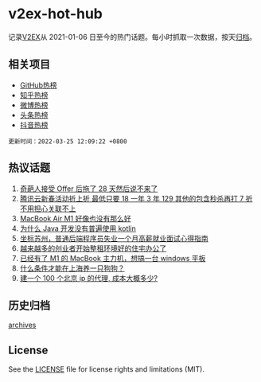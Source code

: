 # v2ex-hot-hub

 记录[V2EX](https://www.v2ex.com/)从 2021-01-06 日至今的热门话题。每小时抓取一次数据，按天[归档](archives)。
 
 ## 相关项目

- [GitHub热榜](https://github.com/lonnyzhang423/github-hot-hub)
- [知乎热榜](https://github.com/lonnyzhang423/zhihu-hot-hub)
- [微博热榜](https://github.com/lonnyzhang423/weibo-hot-hub)
- [头条热榜](https://github.com/lonnyzhang423/toutiao-hot-hub)
- [抖音热榜](https://github.com/lonnyzhang423/douyin-hot-hub)


 `更新时间：2022-03-25 12:09:22 +0800`

## 热议话题

1. [奇葩人接受 Offer 后拖了 28 天然后说不来了](https://www.v2ex.com/t/842711)
1. [腾讯云新春活动折上折 最低只要 18 一年 3 年 129 其他的包含秒杀再打 7 折 不用担心关联不上](https://www.v2ex.com/t/842601)
1. [MacBook Air M1 好像也没有那么好](https://www.v2ex.com/t/842614)
1. [为什么 Java 开发没有普遍使用 kotlin](https://www.v2ex.com/t/842611)
1. [坐标苏州，普通后端程序员失业一个月高薪就业面试心得指南](https://www.v2ex.com/t/842652)
1. [越来越多的创业者开始整租环境好的住宅办公了](https://www.v2ex.com/t/842596)
1. [已经有了 M1 的 MacBook 主力机，想搞一台 windows 平板](https://www.v2ex.com/t/842565)
1. [什么条件才能在上海养一只狗狗？](https://www.v2ex.com/t/842613)
1. [建一个 100 个北京 ip 的代理, 成本大概多少?](https://www.v2ex.com/t/842709)

## 历史归档

[archives](archives)

## License

See the [LICENSE](LICENSE) file for license rights and limitations (MIT).

